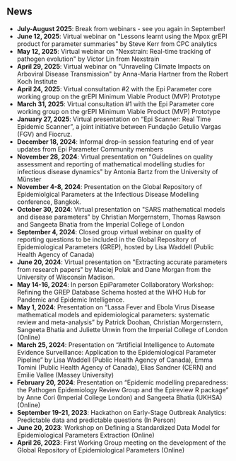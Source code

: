 ## News
* **July-August 2025**: Break from webinars - see you again in September!
* **June 12, 2025**: Virtual webinar on "Lessons learnt using the Mpox grEPI product for parameter summaries" by Steve Kerr from CPC analytics
* **May 12, 2025**: Virtual webinar on "Nexstrain: Real-time tracking of pathogen evolution" by Victor Lin from Nexstrain 
* **April 29, 2025**: Virtual webinar on "Unraveling Climate Impacts on Arboviral Disease Transmission" by Anna-Maria Hartner from the Robert Koch Institute 
* **April 24, 2025**: Virtual consultation #2 with the Epi Parameter core working group on the grEPI Minimum Viable Product (MVP) Prototype 
* **March 31, 2025**: Virtual consultation #1 with the Epi Parameter core working group on the grEPI Minimum Viable Product (MVP) Prototype 
* **January 27, 2025**: Virtual presentation on “Epi Scanner: Real Time Epidemic Scanner”, a joint initiative between Fundação Getulio Vargas (FGV) and Fiocruz.
* **December 18, 2024**: Informal drop-in session featuring end of year updates from Epi Parameter Community members 
* **November 28, 2024**: Virtual presentation on "Guidelines on quality assessment and reporting of mathematical modelling studies for infectious disease dynamics" by Antonia Bartz from the University of Münster
* **November 4-8, 2024**: Presentation on the Global Repository of Epidemiolgical Parameters at the Infectious Disease Modelling conference, Bangkok. 
* **October 30, 2024**: Virtual presentation on "SARS mathematical models and disease parameters" by Christian Morgernstern, Thomas Rawson and Sangeeta Bhatia from the Imperial College of London
* **September 4, 2024**: Closed group virtual webinar on quality of reporting questions to be included in the Global Repository of Epidemiological Parameters (GREP), hosted by Lisa Waddell (Public Health Agency of Canada)
* **June 20, 2024**: Virtual presentation on "Extracting accurate parameters from research papers" by Maciej Polak and Dane Morgan from the University of Wisconsin Madison.
* **May 14-16, 2024**: In person EpiParameter Collaboratory Workshop: Refining the GREP Database Schema hosted at the WHO Hub for Pandemic and Epidemic Intelligence.  
* **May 1, 2024**: Presentation on “Lassa Fever and Ebola Virus Disease mathematical models and epidemiological parameters: systematic review and meta-analysis” by Patrick Doohan, Christian Morgernstern, Sangeeta Bhatia and Juliette Unwin from the Imperial College of London (Online)
* **March 25, 2024**: Presentation on “Artificial Intelligence to Automate Evidence Surveillance: Application to the Epidemiological Parameter Pipeline” by Lisa Waddell (Public Health Agency of Canada), Emma Tomini (Public Health Agency of Canada), Elias Sandner (CERN) and Emilie Vallee (Massey University)
* **February 20, 2024**: Presentation on “Epidemic modelling preparedness: the Pathogen Epidemiology Review Group and the Epireview R package” by Anne Cori (Imperial College London) and Sangeeta Bhatia (UKHSA) (Online)
* **September 19-21, 2023**: Hackathon on Early-Stage Outbreak Analytics: Predictable data and predictable questions (In Person)
* **June 20, 2023**: Workshop on Defining a Standardized Data Model for Epidemiological Parameters Extraction (Online)
* **April 26, 2023**: First Working Group meeting on the development of the Global Repository of Epidemiological Parameters (Online)
